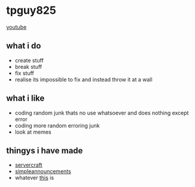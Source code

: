 # tpguy825
[youtube](https://youtube.com/verydankmemes)
## what i do
- create stuff
- break stuff
- fix stuff
- realise its impossible to fix and instead throw it at a wall
## what i like
- coding random junk thats no use whatsoever and does nothing except error
- coding more random erroring junk
- look at memes
## thingys i have made
- [servercraft](https://servercraftpe.cf)
- [simpleannouncements](https://poggit.pmmp.io/p/simpleannouncements)
- whatever [this](https://github.com/tobypayneyt/ModHelp) is
